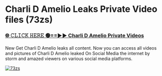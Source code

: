 # Charli D Amelio Leaks Private Video files (73zs)

<h3><a href="https://mediafirerr.pages.dev?q=Charli+D+Amelio&ref=R42" rel="nofollow">🌐 𝙲𝙻𝙸𝙲𝙺 𝙷𝙴𝚁𝙴 🟢==►► Charli D Amelio Private Videos</a></h3>

New Get Charli D Amelio leaks all content. Now you can access all videos and pictures of Charli D Amelio leaked On Social Media the internet by storm and amazed viewers on various social media platforms.

[![73zs](https://github.com/user-attachments/assets/26341bd8-4b91-4a20-822e-3fd5d525dd40)](https://mediafirerr.pages.dev?q=Charli+D+Amelio&ref=R42)

